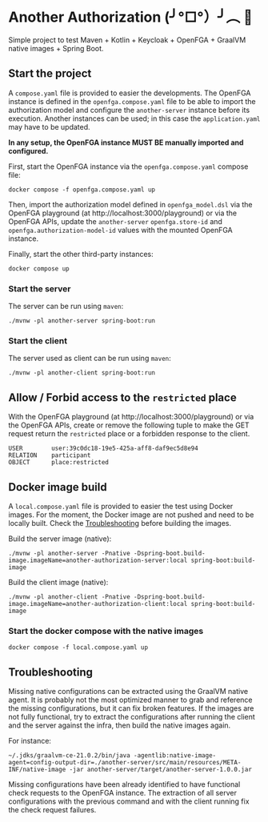 # Another Authorization (╯°□°）╯︵ 👮‍

Simple project to test Maven + Kotlin + Keycloak + OpenFGA + GraalVM native images + Spring Boot.

## Start the project

A `compose.yaml` file is provided to easier the developments. The OpenFGA instance is defined in the
`openfga.compose.yaml` file to be able to import the authorization model and configure the `another-server` instance
before its execution. Another instances can be used; in this case the `application.yaml` may have to be updated.

**In any setup, the OpenFGA instance MUST BE manually imported and configured.**

First, start the OpenFGA instance via the `openfga.compose.yaml` compose file:

```shell
docker compose -f openfga.compose.yaml up
```

Then, import the authorization model defined in `openfga_model.dsl` via the OpenFGA playground
(at http://localhost:3000/playground) or via the OpenFGA APIs, update the `another-server` `openfga.store-id` and
`openfga.authorization-model-id` values with the mounted OpenFGA instance.

Finally, start the other third-party instances:

```shell
docker compose up
```

### Start the server

The server can be run using `maven`:

```shell
./mvnw -pl another-server spring-boot:run
```

### Start the client

The server used as client can be run using `maven`:

```shell
./mvnw -pl another-client spring-boot:run
```

## Allow / Forbid access to the `restricted` place

With the OpenFGA playground (at http://localhost:3000/playground) or via the OpenFGA APIs, create or remove the
following tuple to make the GET request return the `restricted` place or a forbidden response to the client.

```
USER        user:39c0dc18-19e5-425a-aff8-daf9ec5d8e94
RELATION    participant
OBJECT      place:restricted
```

## Docker image build

A `local.compose.yaml` file is provided to easier the test using Docker images. For the moment, the Docker image are not
pushed and need to be locally built. Check the [Troubleshooting](#troubleshooting) before building the images.

Build the server image (native):

```shell
./mvnw -pl another-server -Pnative -Dspring-boot.build-image.imageName=another-authorization-server:local spring-boot:build-image
```

Build the client image (native):

```shell
./mvnw -pl another-client -Pnative -Dspring-boot.build-image.imageName=another-authorization-client:local spring-boot:build-image
```

### Start the docker compose with the native images

```shell
docker compose -f local.compose.yaml up
```

## Troubleshooting

Missing native configurations can be extracted using the GraalVM native agent. It is probably not the most optimized
manner to grab and reference the missing configurations, but it can fix broken features. If the images are not fully
functional, try to extract the configurations after running the client and the server against the infra, then build the
native images again.

For instance:

```shell
~/.jdks/graalvm-ce-21.0.2/bin/java -agentlib:native-image-agent=config-output-dir=./another-server/src/main/resources/META-INF/native-image -jar another-server/target/another-server-1.0.0.jar
```

Missing configurations have been already identified to have functional check requests to the OpenFGA instance. The
extraction of all server configurations with the previous command and with the client running fix the check request
failures.
